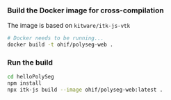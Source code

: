 ### Build the Docker image for cross-compilation

The image is based on `kitware/itk-js-vtk`

```bash
# Docker needs to be running...
docker build -t ohif/polyseg-web .
```

### Run the build

```bash
cd helloPolySeg
npm install
npx itk-js build --image ohif/polyseg-web:latest .
```